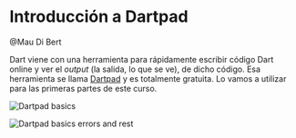 # Introducción a Dartpad

@Mau Di Bert

Dart viene con una herramienta para rápidamente escribir código Dart online y ver el _output_ (la salida, lo que se ve), de dicho código. Esa herramienta se llama [Dartpad](https://dartpad.dev) y es totalmente gratuita. Lo vamos a utilizar para las primeras partes de este curso.

![Dartpad basics](https://raw.githubusercontent.com/themonkslab/courses/main/dart/1.Introducci%C3%B3n/4.1_dartpad_basics.png)

![Dartpad basics errors and rest](https://raw.githubusercontent.com/themonkslab/courses/main/dart/1.Introducci%C3%B3n/4.2_dartpad_basics_errors_and_rest.png)
